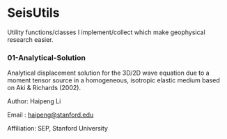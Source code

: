 # SeisUtils
Utility functions/classes I implement/collect which make geophysical research easier.



### 01-Analytical-Solution

Analytical displacement solution for the 3D/2D wave equation due to a moment tensor source in a homogeneous, isotropic elastic medium based on Aki & Richards (2002).  

Author: Haipeng Li

Email : haipeng@stanford.edu

Affiliation: SEP, Stanford University
